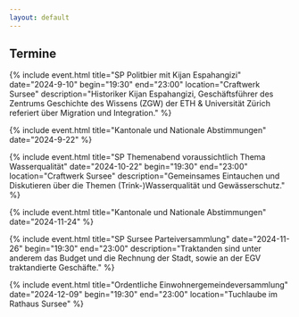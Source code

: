 ```yaml
---
layout: default
---
```


<script src="/assets/scripts/FileSaver.js"></script>
<script src="/assets/scripts/ics.js"></script>
<script>
function toUTC(date_string) {
    let local_date = new Date(date_string);
    let utc_date = new Date(local_date.getTime() + local_date.getTimezoneOffset() * 60000);
    return utc_date;
}
function downloadIcs(subject, description, location, begin, end) {
    console.log(subject, description, location, begin, end);
    var cal = ics();
    cal.addEvent(subject, description, location, toUTC(begin), toUTC(end));
    console.log(cal.build());
    cal.download(subject);
}
</script>

## Termine

{% include event.html title="SP Politbier mit Kijan Espahangizi" date="2024-9-10" begin="19:30" end="23:00" location="Craftwerk Sursee" description="Historiker Kijan Espahangizi, Geschäftsführer des Zentrums Geschichte des Wissens (ZGW) der ETH & Universität Zürich referiert über Migration und Integration." %}

{% include event.html title="Kantonale und Nationale Abstimmungen" date="2024-9-22" %}

{% include event.html title="SP Themenabend voraussichtlich Thema Wasserqualität" date="2024-10-22" begin="19:30" end="23:00" location="Craftwerk Sursee" description="Gemeinsames Eintauchen und Diskutieren über die Themen (Trink-)Wasserqualität und Gewässerschutz." %}

{% include event.html title="Kantonale und Nationale Abstimmungen" date="2024-11-24" %}

{% include event.html title="SP Sursee Parteiversammlung" date="2024-11-26" begin="19:30" end="23:00" description="Traktanden sind unter anderem das Budget und die Rechnung der Stadt, sowie an der EGV traktandierte Geschäfte." %}

{% include event.html title="Ordentliche Einwohnergemeindeversammlung" date="2024-12-09" begin="19:30" end="23:00" location="Tuchlaube im Rathaus Sursee" %}

<script>
    let elements = document.getElementsByClassName("event");
    for (let i = 0; i < elements.length; i++) {
        let element = elements[i];
        let date_utc = toUTC(element.getAttribute("date"));
        let now = new Date();
        if (date_utc < now) {
            element.remove();
        }
    }
</script>